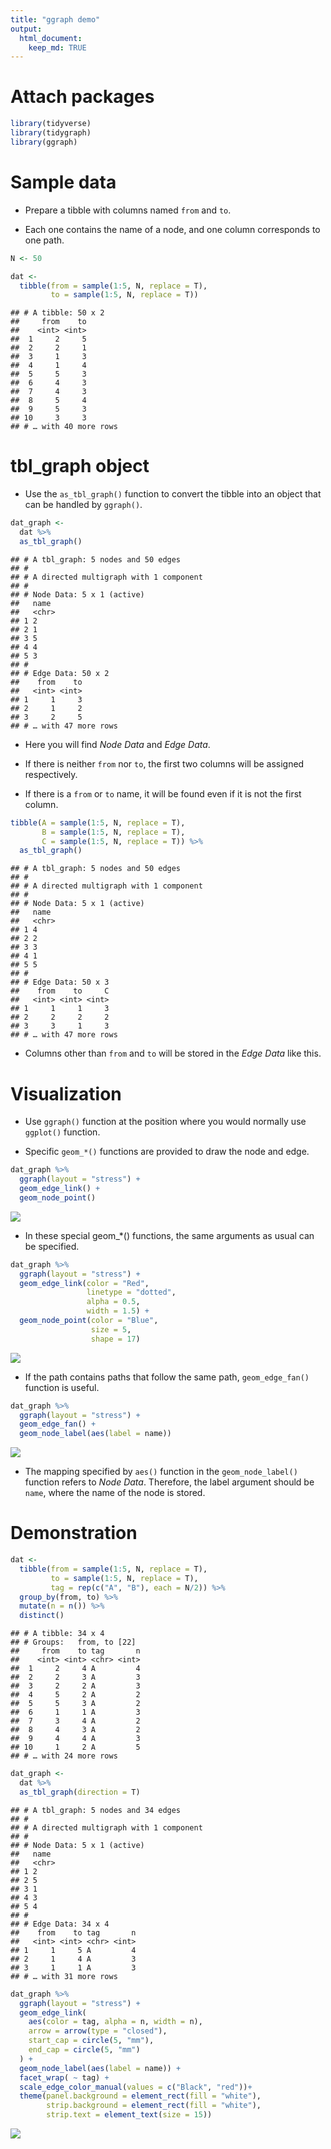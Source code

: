 ```yaml
---
title: "ggraph demo"
output: 
  html_document:
    keep_md: TRUE
---
```




# Attach packages


```r
library(tidyverse)
library(tidygraph)
library(ggraph)
```

# Sample data

* Prepare a tibble with columns named `from` and `to`. 

* Each one contains the name of a node, and one column corresponds to one path.


```r
N <- 50

dat <-
  tibble(from = sample(1:5, N, replace = T),
         to = sample(1:5, N, replace = T))
```


```
## # A tibble: 50 x 2
##     from    to
##    <int> <int>
##  1     2     5
##  2     2     1
##  3     1     3
##  4     1     4
##  5     5     3
##  6     4     3
##  7     4     3
##  8     5     4
##  9     5     3
## 10     3     3
## # … with 40 more rows
```

# tbl_graph object

* Use the `as_tbl_graph()` function to convert the tibble into an object that can be handled by `ggraph()`.



```r
dat_graph <-
  dat %>% 
  as_tbl_graph()
```


```
## # A tbl_graph: 5 nodes and 50 edges
## #
## # A directed multigraph with 1 component
## #
## # Node Data: 5 x 1 (active)
##   name 
##   <chr>
## 1 2    
## 2 1    
## 3 5    
## 4 4    
## 5 3    
## #
## # Edge Data: 50 x 2
##    from    to
##   <int> <int>
## 1     1     3
## 2     1     2
## 3     2     5
## # … with 47 more rows
```

* Here you will find *Node Data* and *Edge Data*.

* If there is neither `from` nor `to`, the first two columns will be assigned respectively.

* If there is a `from` or `to` name, it will be found even if it is not the first column.


```r
tibble(A = sample(1:5, N, replace = T),
       B = sample(1:5, N, replace = T),
       C = sample(1:5, N, replace = T)) %>% 
  as_tbl_graph()
```

```
## # A tbl_graph: 5 nodes and 50 edges
## #
## # A directed multigraph with 1 component
## #
## # Node Data: 5 x 1 (active)
##   name 
##   <chr>
## 1 4    
## 2 2    
## 3 3    
## 4 1    
## 5 5    
## #
## # Edge Data: 50 x 3
##    from    to     C
##   <int> <int> <int>
## 1     1     1     3
## 2     2     2     2
## 3     3     1     3
## # … with 47 more rows
```

* Columns other than `from` and `to` will be stored in the *Edge Data* like this.


# Visualization

* Use `ggraph()` function at the position where you would normally use `ggplot()` function.

* Specific `geom_*()` functions are provided to draw the node and edge.


```r
dat_graph %>% 
  ggraph(layout = "stress") +
  geom_edge_link() +
  geom_node_point()
```

![](README_files/figure-html/unnamed-chunk-7-1.png)<!-- -->



* In these special geom_*() functions, the same arguments as usual can be specified.


```r
dat_graph %>% 
  ggraph(layout = "stress") +
  geom_edge_link(color = "Red", 
                 linetype = "dotted", 
                 alpha = 0.5, 
                 width = 1.5) +
  geom_node_point(color = "Blue",
                  size = 5,
                  shape = 17)
```

![](README_files/figure-html/unnamed-chunk-9-1.png)<!-- -->



* If the path contains paths that follow the same path, `geom_edge_fan()` function is useful.


```r
dat_graph %>% 
  ggraph(layout = "stress") +
  geom_edge_fan() +
  geom_node_label(aes(label = name))
```

![](README_files/figure-html/unnamed-chunk-11-1.png)<!-- -->





* The mapping specified by `aes()` function in the `geom_node_label()` function refers to *Node Data*. Therefore, the label argument should be `name`, where the name of the node is stored.

# Demonstration


```r
dat <-
  tibble(from = sample(1:5, N, replace = T),
         to = sample(1:5, N, replace = T),
         tag = rep(c("A", "B"), each = N/2)) %>% 
  group_by(from, to) %>% 
  mutate(n = n()) %>% 
  distinct() 
```


```
## # A tibble: 34 x 4
## # Groups:   from, to [22]
##     from    to tag       n
##    <int> <int> <chr> <int>
##  1     2     4 A         4
##  2     2     3 A         3
##  3     2     2 A         3
##  4     5     2 A         2
##  5     5     3 A         2
##  6     1     1 A         3
##  7     3     4 A         2
##  8     4     3 A         2
##  9     4     4 A         3
## 10     1     2 A         5
## # … with 24 more rows
```


```r
dat_graph <-
  dat %>% 
  as_tbl_graph(direction = T)
```


```
## # A tbl_graph: 5 nodes and 34 edges
## #
## # A directed multigraph with 1 component
## #
## # Node Data: 5 x 1 (active)
##   name 
##   <chr>
## 1 2    
## 2 5    
## 3 1    
## 4 3    
## 5 4    
## #
## # Edge Data: 34 x 4
##    from    to tag       n
##   <int> <int> <chr> <int>
## 1     1     5 A         4
## 2     1     4 A         3
## 3     1     1 A         3
## # … with 31 more rows
```


```r
dat_graph %>% 
  ggraph(layout = "stress") + 
  geom_edge_link(
    aes(color = tag, alpha = n, width = n),
    arrow = arrow(type = "closed"), 
    start_cap = circle(5, "mm"),
    end_cap = circle(5, "mm")
  ) +
  geom_node_label(aes(label = name)) +
  facet_wrap( ~ tag) +
  scale_edge_color_manual(values = c("Black", "red"))+
  theme(panel.background = element_rect(fill = "white"),
        strip.background = element_rect(fill = "white"),
        strip.text = element_text(size = 15))
```

![](README_files/figure-html/unnamed-chunk-17-1.png)<!-- -->


